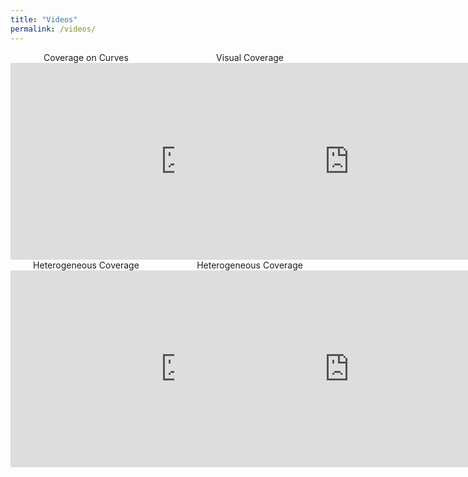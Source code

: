 ```yaml
---
title: "Videos"
permalink: /videos/
---
```


<center>
    <div style="float:left;width:48%">
      Coverage on Curves
      <iframe
        width="560"
        height="315"
        src="https://www.youtube.com/embed/uibdjkQPty0"
        frameborder="0"
        allow="autoplay; encrypted-media; picture-in-picture"
        allowfullscreen>
      </iframe>
    </div>
    <div style="float:right;width:48%">
      Visual Coverage
      <iframe
        width="560"
        height="315"
        src="https://www.youtube.com/embed/T3u5bm8FLU"
        frameborder="0"
        allow="accelerometer; autoplay; encrypted-media; gyroscope; picture-in-picture"
        allowfullscreen>
      </iframe>
    </div>
  </div>
</center>


<center>
    <div style="float:left;width:48%">
        Heterogeneous Coverage
        <iframe
            width="560"
            height="315"
            src="https://www.youtube.com/embed/RbmkOJmka8M"
            frameborder="0"
            allow="autoplay; encrypted-media; picture-in-picture"
            allowfullscreen>
        </iframe>
    </div>
    <div style="float:right;width:48%">
        Heterogeneous Coverage
        <iframe
            width="560"
            height="315"
            src="https://www.youtube.com/embed/BphBnisGWT0"
            frameborder="0"
            allow="accelerometer; autoplay; encrypted-media; gyroscope; picture-in-picture"
            allowfullscreen>
        </iframe>
    </div>
  </div>
</center>

<div class="spacer" style="padding:15%">
</div>

